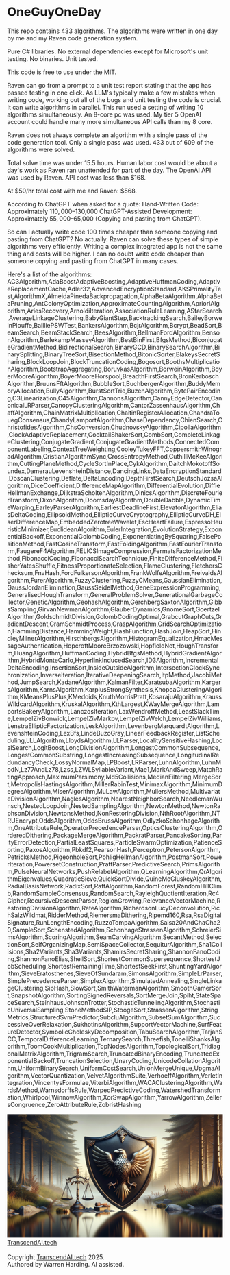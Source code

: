 # OneGuyOneDay

This repo contains 433 algorithms. The algorithms were written in one day by me and my Raven code generation system.

Pure C# libraries. No external dependencies except for Microsoft's unit testing. No binaries. Unit tested.

This code is free to use under the MIT.

Raven can go from a prompt to a unit test report stating that the app has passed testing in one click. As LLM's typically make a few mistakes when writing code, working out all of the bugs and unit testing the code is crucial. It can write algorithms in parallel. This run used a setting of writing 10 algorithms simultaneously. An 8-core pc was used. My tier 5 OpenAI account could handle many more simultaneous API calls than my 8 core.

Raven does not always complete an algorithm with a single pass of the code generation tool. Only a single pass was used. 433 out of 609 of the algorithms were solved.

Total solve time was under 15.5 hours. Human labor cost would be about a day's work as Raven ran unattended for part of the day. The OpenAI API was used by Raven. API cost was less than $168.

At $50/hr total cost with me and Raven: $568.

According to ChatGPT when asked for a quote:
Hand-Written Code: Approximately $110,000–$130,000
ChatGPT-Assisted Development: Approximately $55,000–$65,000 (Copying and pasting from ChatGPT).

So can I actually write code 100 times cheaper than someone copying and pasting from ChatGPT? No actually. Raven can solve these types of simple algorithms very efficiently. Writing a complex integrated app is not the same thing and costs will be higher. I can no doubt write code cheaper than someone copying and pasting from ChatGPT in many cases.

Here's a list of the algorithms:
AC3Algorithm,AdaBoostAdaptiveBoosting,AdaptiveHuffmanCoding,AdaptiveReplacementCache,Adler32,AdvancedEncryptionStandard,AKSPrimalityTest,AlgorithmX,AlmeidaPinedaBackpropagation,AlphaBetaAlgorithm,AlphaBetaPruning,AntColonyOptimization,ApproximateCountingAlgorithm,AprioriAlgorithm,AriesRecovery,ArnoldiIteration,AssociationRuleLearning,AStarSearch,AverageLinkageClustering,BabyGiantStep,BacktrackingSearch,BaileyBorweinPlouffe,BailliePSWTest,BankersAlgorithm,BcjrAlgorithm,Bcrypt,BeadSort,BeamSearch,BeamStackSearch,BeesAlgorithm,BellmanFordAlgorithm,BensonAlgorithm,BerlekampMasseyAlgorithm,BestBinFirst,BfgsMethod,BiconjugateGradientMethod,BidirectionalSearch,BinaryGCD,BinarySearchAlgorithm,BinarySplitting,BinaryTreeSort,BisectionMethod,BitonicSorter,BlakeysSecretSharing,BlockLoopJoin,BlockTruncationCoding,Bogosort,BoothsMultiplicationAlgorithm,BootstrapAggregating,BoruvkasAlgorithm,BorweinAlgorithm,BoyerMooreAlgorithm,BoyerMooreHorspool,BreadthFirstSearch,BronKerboschAlgorithm,BruunsFftAlgorithm,BubbleSort,BuchbergerAlgorithm,BuddyMemoryAllocation,BullyAlgorithm,BurstSortTrie,BuzenAlgorithm,BytePairEncoding,C3Linearization,C45Algorithm,CannonsAlgorithm,CannyEdgeDetector,CanonicalLRParser,CanopyClusteringAlgorithm,CantorZassenhausAlgorithm,ChaffAlgorithm,ChainMatrixMultiplication,ChaitinRegisterAllocation,ChandraTouegConsensus,ChandyLamportAlgorithm,ChaseDependency,ChienSearch,ChristofidesAlgorithm,ChsConversion,ChudnovskyAlgorithm,CipollaAlgorithm,ClockAdaptiveReplacement,CocktailShakerSort,CombSort,CompleteLinkageClustering,ConjugateGradient,ConjugateGradientMethods,ConnectedComponentLabeling,ContextTreeWeighting,CooleyTukeyFFT,CoppersmithWinogradAlgorithm,CristianAlgorithmSync,CrossEntropyMethod,CuthillMcKeeAlgorithm,CuttingPlaneMethod,CycleSortInPlace,CykAlgorithm,DaitchMokotoffSoundex,DamerauLevenshteinDistance,DancingLinks,DataEncryptionStandard,DbscanClustering,Deflate,DeltaEncoding,DepthFirstSearch,DeutschJozsaAlgorithm,DiceCoefficient,DifferenceMapAlgorithm,DifferentialEvolution,DiffieHellmanExchange,DijkstraScholtenAlgorithm,DinicsAlgorithm,DiscreteFourierTransform,DixonAlgorithm,DoomsdayAlgorithm,DoubleDabble,DynamicTimeWarping,EarleyParserAlgorithm,EarliestDeadlineFirst,ElevatorAlgorithm,EliasDeltaCoding,EllipsoidMethod,EllipticCurveCryptography,EllipticCurveDH,ElserDifferenceMap,EmbeddedZerotreeWavelet,EscHeartFailure,EspressoHeuristicMinimizer,EuclideanAlgorithm,EulerIntegration,EvolutionStrategy,ExponentialBackoff,ExponentialGolombCoding,ExponentiatingBySquaring,FalsePositionMethod,FastCosineTransform,FastFoldingAlgorithm,FastFourierTransform,FaugereF4Algorithm,FELICSImageCompression,FermatsFactorizationMethod,FibonacciCoding,FibonacciSearchTechnique,FiniteDifferenceMethod,FisherYatesShuffle,FitnessProportionateSelection,FlameClustering,FletchersChecksum,FnvHash,FordFulkersonAlgorithm,FrankWolfeAlgorithm,FreivaldsAlgorithm,FurerAlgorithm,FuzzyClustering,FuzzyCMeans,GaussianElimination,GaussJordanElimination,GaussSeidelMethod,GeneExpressionProgramming,GeneralisedHoughTransform,GeneralProblemSolver,GenerationalGarbageCollector,GeneticAlgorithm,GeohashAlgorithm,GerchbergSaxtonAlgorithm,GibbsSampling,GirvanNewmanAlgorithm,GlauberDynamics,GnomeSort,GoertzelAlgorithm,GoldschmidtDivision,GolombCodingOptimal,GrabcutGraphCuts,GradientDescent,GramSchmidtProcess,GraspAlgorithm,GridSearchOptimization,HammingDistance,HammingWeight,HashFunction,HashJoin,HeapSort,HindleyMilnerAlgorithm,HirschbergsAlgorithm,HistogramEqualization,HmacMessageAuthentication,HopcroftMooreBrzozowski,HopfieldNet,HoughTransform,HuangAlgorithm,HuffmanCoding,HybridBfgsMethod,HybridGradientAlgorithm,HybridMonteCarlo,HyperlinkInducedSearch,ID3Algorithm,IncrementalDeltaEncoding,InsertionSort,InsideOutsideAlgorithm,IntersectionClockSynchronization,InverseIteration,IterativeDeepeningSearch,ItpMethod,JacobiMethod,JumpSearch,KadaneAlgorithm,KalmanFilter,KaratsubaAlgorithm,KargersAlgorithm,KarnsAlgorithm,KarplusStrongSynthesis,KhopcaClusteringAlgorithm,KMeansPlusPlus,KMedoids,KnuthMorrisPratt,KosarajuAlgorithm,KraussWildcardAlgorithm,KruskalAlgorithm,KthLargest,KWayMergeAlgorithm,LamportsBakeryAlgorithm,LanczosIteration,LaxWendroffMethod,LeastSlackTime,LempelZivBonwick,LempelZivMarkov,LempelZivWelch,LempelZivWilliams,LenstraEllipticFactorization,LeskAlgorithm,LevenbergMarquardtAlgorithm,LevenshteinCoding,LexBfs,LindeBuzoGray,LinearFeedbackRegister,ListScheduling,LLLAlgorithm,LloydsAlgorithm,LLParser,LocalitySensitiveHashing,LocalSearch,LogitBoost,LongDivisionAlgorithm,LongestCommonSubsequence,LongestCommonSubstring,LongestIncreasingSubsequence,LongitudinalRedundancyCheck,LossyNormalMap,LPBoost,LRParser,LuhnAlgorithm,LuhnModN,Lz77AndLz78,Lzss,LZWLSyllableVariant,Mae1,MarkAndSweep,MatchRatingApproach,MaximumParsimony,Md5Collisions,MedianFiltering,MergeSort,MetropolisHastingsAlgorithm,MillerRabinTest,MinimaxAlgorithm,MinimumDegreeAlgorithm,MiserAlgorithm,MuLawAlgorithm,MullersMethod,MultivariateDivisionAlgorithm,NaglesAlgorithm,NearestNeighborSearch,NeedlemanWunsch,NestedLoopJoin,NestedSamplingAlgorithm,NewtonMethod,NewtonRaphsonDivision,NewtonsMethod,NonRestoringDivision,NthRootAlgorithm,NTRUEncrypt,OddsAlgorithm,OddsBrussAlgorithm,OdlyzkoSchonhageAlgorithm,OneAttributeRule,OperatorPrecedenceParser,OpticsClusteringAlgorithm,OrderedDithering,PackageMergeAlgorithm,PackratParser,PancakeSorting,ParityErrorDetection,PartialLeastSquares,ParticleSwarmOptimization,PatienceSorting,PaxosAlgorithm,Pbkdf2,PearsonHash,Perceptron,PetersonAlgorithm,PetricksMethod,PigeonholeSort,PohligHellmanAlgorithm,PostmanSort,PowerIteration,PowersetConstruction,PrattParser,PredictiveSearch,PrimsAlgorithm,PulseNeuralNetworks,PushRelabelAlgorithm,QLearningAlgorithm,QrAlgorithmEigenvalues,QuadraticSieve,QuickSortDivide,QuineMcCluskeyAlgorithm,RadialBasisNetwork,RadixSort,RaftAlgorithm,RandomForest,RandomHillClimb,RandomSampleConsensus,RandomSearch,RayleighQuotientIteration,Rc4Cipher,RecursiveDescentParser,RegionGrowing,RelevanceVectorMachine,RestoringDivisionAlgorithm,ReteAlgorithm,RichardsonLucyDeconvolution,RichSalzWildmat,RidderMethod,RiemersmaDithering,Ripemd160,Rsa,RsaDigitalSignature,RunLengthEncoding,RuzzoTompaAlgorithm,Salsa20AndChaCha20,SampleSort,SchenstedAlgorithm,SchonhageStrassenAlgorithm,SchreierSimsAlgorithm,ScoringAlgorithm,SeamCarvingAlgorithm,SecantMethod,SelectionSort,SelfOrganizingMap,SemiSpaceCollector,SequiturAlgorithm,Sha1Collisions,Sha2Variants,Sha3Variants,ShamirsSecretSharing,ShannonFanoCoding,ShannonFanoElias,ShellSort,ShortestCommonSupersequence,ShortestJobScheduling,ShortestRemainingTime,ShortestSeekFirst,ShuntingYardAlgorithm,SieveEratosthenes,SieveOfSundaram,SimonsAlgorithm,SimpleLrParser,SimplePrecedenceParser,SimplexAlgorithm,SimulatedAnnealing,SingleLinkageClustering,SipHash,SlowSort,SmithWatermanAlgorithm,SmoothGamerSort,SnapshotAlgorithm,SortingSignedReversals,SortMergeJoin,Spiht,StateSpaceSearch,SteinhausJohnsonTrotter,StochasticTunnelingAlgorithm,StochasticUniversalSampling,StoneMethodSIP,StoogeSort,StrassenAlgorithm,StringMetrics,StructuredSvmPredictor,SubcluAlgorithm,SubsetSumAlgorithm,SuccessiveOverRelaxation,SukhotinsAlgorithm,SupportVectorMachine,SurfFeatureDetector,SymbolicCholeskyDecomposition,TabuSearchAlgorithm,TarjanSCC,TemporalDifferenceLearning,TernarySearch,Threefish,TonelliShanksAlgorithm,ToomCookMultiplication,TopNodesAlgorithm,TopologicalSort,TridiagonalMatrixAlgorithm,TrigramSearch,TruncatedBinaryEncoding,TruncatedExponentialBackoff,TruncationSelection,UnaryCoding,UnicodeCollationAlgorithm,UniformBinarySearch,UniformCostSearch,UnionMergeUnique,UpgmaAlgorithm,VectorQuantization,VelvetAlgorithmSuite,VerhoeffAlgorithm,VerletIntegration,VincentysFormulae,ViterbiAlgorithm,WACAClusteringAlgorithm,WardsMethod,WarnsdorffsRule,WarpedPredictiveCoding,WatershedTransformation,Whirlpool,WinnowAlgorithm,XorSwapAlgorithm,YarrowAlgorithm,ZellersCongruence,ZeroAttributeRule,ZobristHashing

![AI Image](aiimage.jpg)
[TranscendAI.tech](https://TranscendAI.tech)<br>
<br>
Copyright [TranscendAI.tech](https://TranscendAI.tech) 2025.</br>
Authored by Warren Harding. AI assisted.</br>
